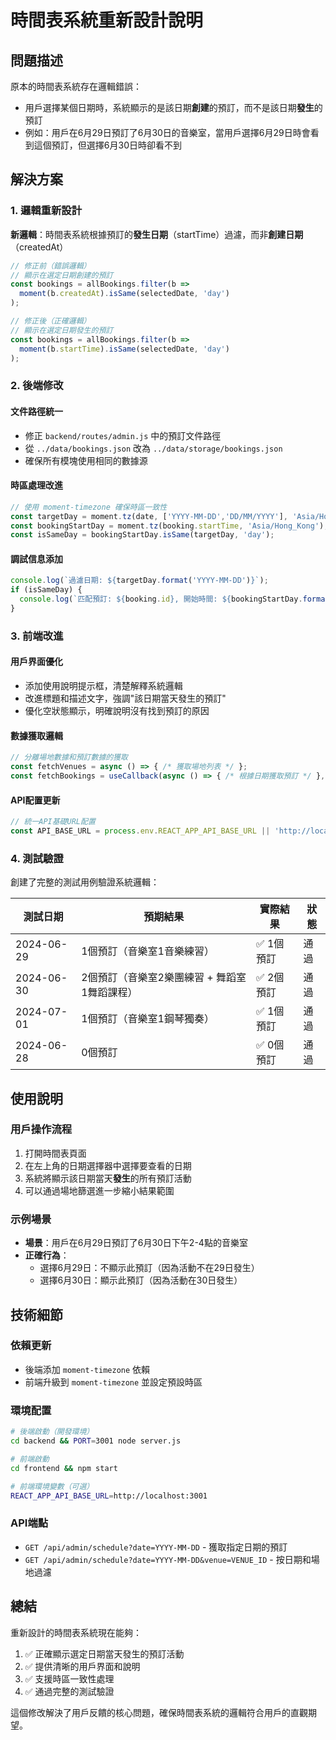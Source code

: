 # 時間表系統重新設計說明

## 問題描述

原本的時間表系統存在邏輯錯誤：
- 用戶選擇某個日期時，系統顯示的是該日期**創建**的預訂，而不是該日期**發生**的預訂
- 例如：用戶在6月29日預訂了6月30日的音樂室，當用戶選擇6月29日時會看到這個預訂，但選擇6月30日時卻看不到

## 解決方案

### 1. 邏輯重新設計

**新邏輯**：時間表系統根據預訂的**發生日期**（startTime）過濾，而非**創建日期**（createdAt）

```javascript
// 修正前（錯誤邏輯）
// 顯示在選定日期創建的預訂
const bookings = allBookings.filter(b => 
  moment(b.createdAt).isSame(selectedDate, 'day')
);

// 修正後（正確邏輯）  
// 顯示在選定日期發生的預訂
const bookings = allBookings.filter(b => 
  moment(b.startTime).isSame(selectedDate, 'day')
);
```

### 2. 後端修改

#### 文件路徑統一
- 修正 `backend/routes/admin.js` 中的預訂文件路徑
- 從 `../data/bookings.json` 改為 `../data/storage/bookings.json`
- 確保所有模塊使用相同的數據源

#### 時區處理改進
```javascript
// 使用 moment-timezone 確保時區一致性
const targetDay = moment.tz(date, ['YYYY-MM-DD','DD/MM/YYYY'], 'Asia/Hong_Kong');
const bookingStartDay = moment.tz(booking.startTime, 'Asia/Hong_Kong');
const isSameDay = bookingStartDay.isSame(targetDay, 'day');
```

#### 調試信息添加
```javascript
console.log(`過濾日期: ${targetDay.format('YYYY-MM-DD')}`);
if (isSameDay) {
  console.log(`匹配預訂: ${booking.id}, 開始時間: ${bookingStartDay.format('YYYY-MM-DD HH:mm')}`);
}
```

### 3. 前端改進

#### 用戶界面優化
- 添加使用說明提示框，清楚解釋系統邏輯
- 改進標題和描述文字，強調"該日期當天發生的預訂"
- 優化空狀態顯示，明確說明沒有找到預訂的原因

#### 數據獲取邏輯
```javascript
// 分離場地數據和預訂數據的獲取
const fetchVenues = async () => { /* 獲取場地列表 */ };
const fetchBookings = useCallback(async () => { /* 根據日期獲取預訂 */ }, [selectedDate, selectedVenue]);
```

#### API配置更新
```javascript
// 統一API基礎URL配置
const API_BASE_URL = process.env.REACT_APP_API_BASE_URL || 'http://localhost:3001';
```

### 4. 測試驗證

創建了完整的測試用例驗證系統邏輯：

| 測試日期 | 預期結果 | 實際結果 | 狀態 |
|---------|---------|---------|------|
| 2024-06-29 | 1個預訂（音樂室1音樂練習） | ✅ 1個預訂 | 通過 |
| 2024-06-30 | 2個預訂（音樂室2樂團練習 + 舞蹈室1舞蹈課程） | ✅ 2個預訂 | 通過 |
| 2024-07-01 | 1個預訂（音樂室1鋼琴獨奏） | ✅ 1個預訂 | 通過 |
| 2024-06-28 | 0個預訂 | ✅ 0個預訂 | 通過 |

## 使用說明

### 用戶操作流程
1. 打開時間表頁面
2. 在左上角的日期選擇器中選擇要查看的日期
3. 系統將顯示該日期當天**發生**的所有預訂活動
4. 可以通過場地篩選進一步縮小結果範圍

### 示例場景
- **場景**：用戶在6月29日預訂了6月30日下午2-4點的音樂室
- **正確行為**：
  - 選擇6月29日：不顯示此預訂（因為活動不在29日發生）
  - 選擇6月30日：顯示此預訂（因為活動在30日發生）

## 技術細節

### 依賴更新
- 後端添加 `moment-timezone` 依賴
- 前端升級到 `moment-timezone` 並設定預設時區

### 環境配置
```bash
# 後端啟動（開發環境）
cd backend && PORT=3001 node server.js

# 前端啟動
cd frontend && npm start

# 前端環境變數（可選）
REACT_APP_API_BASE_URL=http://localhost:3001
```

### API端點
- `GET /api/admin/schedule?date=YYYY-MM-DD` - 獲取指定日期的預訂
- `GET /api/admin/schedule?date=YYYY-MM-DD&venue=VENUE_ID` - 按日期和場地過濾

## 總結

重新設計的時間表系統現在能夠：
1. ✅ 正確顯示選定日期當天發生的預訂活動
2. ✅ 提供清晰的用戶界面和說明
3. ✅ 支援時區一致性處理
4. ✅ 通過完整的測試驗證

這個修改解決了用戶反饋的核心問題，確保時間表系統的邏輯符合用戶的直觀期望。 